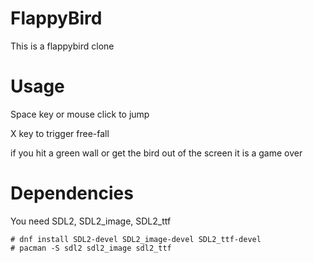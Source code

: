 # FlappyBird

This is a flappybird clone

# Usage

Space key or mouse click to jump

X key to trigger free-fall

if you hit a green wall or get the bird out of the screen it is a game over

# Dependencies

You need SDL2, SDL2_image, SDL2_ttf

```
# dnf install SDL2-devel SDL2_image-devel SDL2_ttf-devel
# pacman -S sdl2 sdl2_image sdl2_ttf
```
